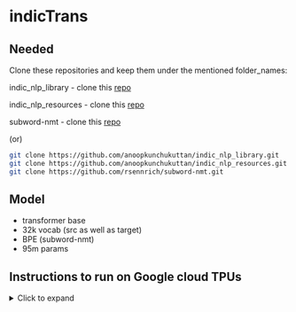 # indicTrans


## Needed

 Clone these repositories and keep them under the mentioned folder_names:

indic_nlp_library    - clone this [repo](https://github.com/anoopkunchukuttan/indic_nlp_library)

indic_nlp_resources  - clone this [repo](https://github.com/anoopkunchukuttan/indic_nlp_resources)

subword-nmt          - clone this [repo](https://github.com/rsennrich/subword-nmt.git)

(or)

```bash
git clone https://github.com/anoopkunchukuttan/indic_nlp_library.git
git clone https://github.com/anoopkunchukuttan/indic_nlp_resources.git
git clone https://github.com/rsennrich/subword-nmt.git
```


## Model

- transformer base
- 32k vocab (src as well as target)
- BPE (subword-nmt)
- 95m params
## Instructions to run on Google cloud TPUs
<details><summary>Click to expand </summary>
Before starting these steps, make sure to prepare the dataset (normalization -> bpe -> .. -> binarization) following the steps in indicTrans workflow or do these steps on a cpu instance before launching the tpu instance (to save time and costs)

### Creating TPU instance

- Create a cpu instance on gcp with `torch-xla` image like:
```bash
gcloud compute --project=${PROJECT_ID} instances create <name for your instance> \
  --zone=<zone>  \
  --machine-type=n1-standard-16  \
  --image-family=torch-xla \
  --image-project=ml-images  \
  --boot-disk-size=200GB \
  --scopes=https://www.googleapis.com/auth/cloud-platform
```
- Once the instance is created, Launch a Cloud TPU (from your cpu vm instance) using the following command (you can change the `accelerator_type` according to your needs):
```bash
gcloud compute tpus create <name for your TPU> \
--zone=<zone> \
--network=default \
--version=pytorch-1.7 \
--accelerator-type=v3-8
```
                                          (or)
Create a new tpu using the GUI in https://console.cloud.google.com/compute/tpus and make sure to select `version` as  `pytorch 1.7`.

- Once the tpu is launched, identify its ip address:
```bash
# you can run this inside cpu instance and note down the IP address which is located under the NETWORK_ENDPOINTS column
gcloud compute tpus list --zone=us-central1-a
```
                                          (or)
Go to https://console.cloud.google.com/compute/tpus and note down ip address for the created TPU from the `interal ip` column

### Installing Fairseq, getting data on the cpu instance

- Activate the `torch xla 1.7` conda environment and install necessary libs for IndicTrans (**Excluding FairSeq**):
```bash
conda activate torch-xla-1.7
pip install sacremoses pandas mock sacrebleu tensorboardX pyarrow
```
- Configure environment variables for TPU:
```bash
export TPU_IP_ADDRESS=ip-address; \
export XRT_TPU_CONFIG="tpu_worker;0;$TPU_IP_ADDRESS:8470"
```
- Download the prepared binarized data for FairSeq

- Clone the latest version of Fairseq (this supports tpu) and install from source. There is an [issue](https://github.com/pytorch/fairseq/issues/3259) with the latest commit and hence we use a different commit to install from source (This may have been fixed in the latest master but we have not tested it.)
```bash
git clone https://github.com/pytorch/fairseq.git
git checkout da9eaba12d82b9bfc1442f0e2c6fc1b895f4d35d
pip install --editable ./
```

- Start TPU training
```bash
# this is for using all tpu cores
export MKL_SERVICE_FORCE_INTEL=1

fairseq-train   {expdir}/exp2_m2o_baseline/final_bin \
--max-source-positions=200 \
--max-target-positions=200 \
--max-update=1000000 \
--save-interval=5   \
--arch=transformer  \
--attention-dropout=0.1   \
--criterion=label_smoothed_cross_entropy   \
--source-lang=SRC   \
--lr-scheduler=inverse_sqrt   \
--skip-invalid-size-inputs-valid-test   \
--target-lang=TGT   \
--label-smoothing=0.1   \
--update-freq=1   \
--optimizer adam   \
--adam-betas '(0.9, 0.98)'   \
--warmup-init-lr 1e-07   \
--lr 0.0005   \
--warmup-updates 4000   \
--dropout 0.2 \
--weight-decay 0.0  \
--tpu \
--distributed-world-size 8   \
--max-tokens 8192 \
--num-batch-buckets 8 \
--tensorboard-logdir  {expdir}/exp2_m2o_baseline/tensorboard  \
--save-dir {expdir}/exp2_m2o_baseline/model \
--keep-last-epochs 5 \
--patience 5
```

**Note** While training, we noticed that the training was slower on tpus, compared to using multiple GPUs, we have documented some issues and [filed an issue](https://github.com/pytorch/fairseq/issues/3317) at fairseq repo for advice. We'll update this section as we learn more about efficient training on TPUs. Also feel free to open an issue/pull request if you find a bug or know an efficient method to make code train faster on tpus.

</details>
